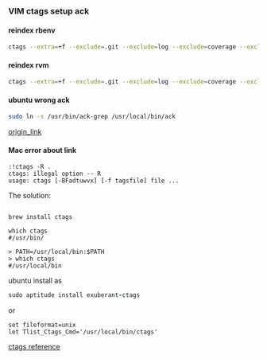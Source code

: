 ### VIM ctags setup ack

#### reindex rbenv

```bash
ctags --extra=+f --exclude=.git --exclude=log --exclude=coverage --exclude=public/assets -R *  /home/ken/.rbenv/versions/1.9.3-p429/lib/ruby/gems/1.9.1/gems/*
```

#### reindex rvm

```bash
ctags --extra=+f --exclude=.git --exclude=log --exclude=coverage --exclude=public/assets -R * `rvm gemdir`/gems/*
```

#### ubuntu wrong ack

```bash
sudo ln -s /usr/bin/ack-grep /usr/local/bin/ack  
```


[origin_link](http://hlee.iteye.com/blog/1488865)


#### Mac error about link

```
:!ctags -R .
ctags: illegal option -- R
usage: ctags [-BFadtuwvx] [-f tagsfile] file ...

```

The solution:

```

brew install ctags

which ctags
#/usr/bin/

> PATH=/usr/local/bin:$PATH
> which ctags
#/usr/local/bin
```

ubuntu install as

```ruby
sudo aptitude install exuberant-ctags  
```

or


```
set fileformat=unix  
let Tlist_Ctags_Cmd='/usr/local/bin/ctags'  
```

[ctags reference](http://blog.stwrt.ca/2012/10/31/vim-ctags)


